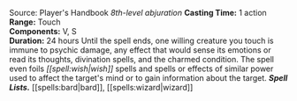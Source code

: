 Source: Player's Handbook
*8th-level abjuration*
**Casting Time:** 1 action  
**Range:** Touch  
**Components:** V, S  
**Duration:** 24 hours
Until the spell ends, one willing creature you touch is immune to psychic damage, any effect that would sense its emotions or read its thoughts, divination spells, and the charmed condition. The spell even foils *[[spell:wish|wish]]* spells and spells or effects of similar power used to affect the target's mind or to gain information about the target.
***Spell Lists.*** [[spells:bard|bard]], [[spells:wizard|wizard]]